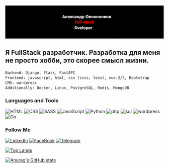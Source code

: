 [![Header](https://github.com/Germesych/Germesych/blob/main/assets/header.jpg)](https://alexws.by/)

## Я FullStack разработчик. Разработка для меня не просто хобби, это скорее смысл жизни.
```text
Backend: Django, Flask, FastAPI
Frontend: javascript, html, css (scss, less), vue-2/3, Bootstrap
CMS: wordpress
Additionally: Docker, Linux, PostgreSQL, Redis, MongoDB
```

### Languages and Tools

![HTML](https://img.shields.io/badge/-html-grey?style=for-the-badge&logo=HTML)
![CSS](https://img.shields.io/badge/-css-grey?style=for-the-badge&logo=CSS)
![SASS](https://img.shields.io/badge/-SASS-grey?style=for-the-badge&logo=SASS)
![JavaScript](https://img.shields.io/badge/-JavaScript-grey?style=for-the-badge&logo=JavaScript)
![Python](https://img.shields.io/badge/-Python-grey?style=for-the-badge&logo=Python)
![php](https://img.shields.io/badge/-php-grey?style=for-the-badge&logo=php)
![sql](https://img.shields.io/badge/-sql-grey?style=for-the-badge&logo=mysql)
![wordpress](https://img.shields.io/badge/-wordpress-grey?style=for-the-badge&logo=wordpress)
![Go](https://img.shields.io/badge/Go-00ADD8?style=for-the-badge&logo=go&logoColor=white)

### Follow Me

[![LinkedIn](https://img.shields.io/badge/-LinkedIn-grey?style=for-the-badge&logo=LinkedIn)](https://www.linkedin.com/in/aliaksandr-auchynnikau-95a210194/)
[![FaceBook](https://img.shields.io/badge/-FaceBook-grey?style=for-the-badge&logo=FaceBook)](https://www.facebook.com/kaiot)
[![Telegram](https://img.shields.io/badge/-Telegram-grey?style=for-the-badge&logo=Telegram)](https://t.me/alexwedstudio)

[![Top Langs](https://github-readme-stats.vercel.app/api/top-langs/?username=germesych&layout=compact)](https://github.com/anuraghazra/github-readme-stats)

[![Anurag's GitHub stats](https://github-readme-stats.vercel.app/api?username=germesych&count_private=true&show_icons=true&theme=dark)](https://github.com/anuraghazra/github-readme-stats)
